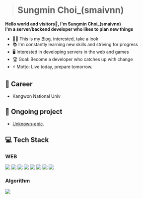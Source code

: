 ># Sungmin Choi_(smaivnn)
**Hello world and visitors👋, I'm Sungmin Choi_(smaivnn)**<br/>
**I'm a server/backend developer who likes to plan new things**

- ✍🏻 This is my  [Blog](https://smaivnn.tistory.com). interested, take a look
- 📚 I'm constantly learning new skills and striving for progress
- 🖥️ Interested in developing servers in the web and games
- 🏆 Goal: Become a developer who catches up with change
- ⚡ Motto: Live today, prepare tomorrow.

## 💼 Career
- Kangwon National Univ

## 📌 Ongoing project
- [Unknown-epic](https://github.com/smaivnn/epic_unknown).

## 💻 Tech Stack
### WEB
<img src="https://img.shields.io/badge/HTML5-E34F26?style=flat-square&logo=HTML5&logoColor=white"/></a>
<img src="https://img.shields.io/badge/CSS3-1572B6?style=flat-square&logo=CSS3&logoColor=white"/></a>
<img src="https://img.shields.io/badge/JavaScript-F7DF1E?style=flat-square&logo=JavaScript&logoColor=white"/></a>
<img src="https://img.shields.io/badge/TypeScript-007acc?style=flat-square&logo=TypeScript&logoColor=white"/></a>
<img src="https://img.shields.io/badge/React-61DAFB?style=flat-square&logo=React&logoColor=white"/></a>
<img src="https://img.shields.io/badge/Node.js-339933?style=flat-square&logo=Node.js&logoColor=white"/></a>
<img src="https://img.shields.io/badge/MongoDB-47A248?style=flat-square&logo=MongoDB&logoColor=white"/></a>
<img src="https://img.shields.io/badge/MySQL-00758f?style=flat-square&logo=MySQL&logoColor=white"/></a>

### Algorithm
<img src="https://img.shields.io/badge/Phyton-306998?style=flat-square&logo=Python&logoColor=white"/></a>

<!---
smaivnn/smaivnn is a ✨ special ✨ repository because its `README.md` (this file) appears on your GitHub profile.
You can click the Preview link to take a look at your changes.
--->
